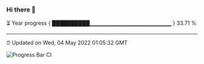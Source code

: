 ### Hi there 👋

⏳ Year progress { ██████████▁▁▁▁▁▁▁▁▁▁▁▁▁▁▁▁▁▁▁▁ } 33.71 %

---

⏰ Updated on Wed, 04 May 2022 01:05:32 GMT

![Progress Bar CI](https://github.com/liununu/liununu/workflows/Progress%20Bar%20CI/badge.svg)

